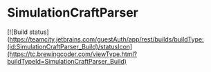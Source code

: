 # SimulationCraftParser

[![Build status](https://teamcity.jetbrains.com/guestAuth/app/rest/builds/buildType:(id:SimulationCraftParser_Build)/statusIcon](https://tc.brewingcoder.com/viewType.html?buildTypeId=SimulationCraftParser_Build)